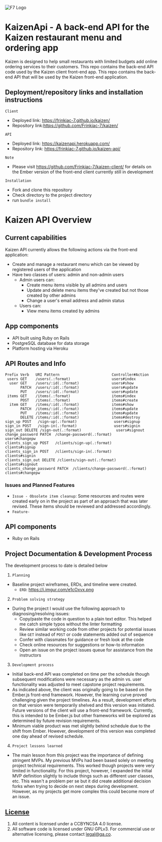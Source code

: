 ![F7 Logo](http://frinkiac-7.net/images/f7-pos.png "F7 logo")

# KaizenApi - A back-end API for the Kaizen restaurant menu and ordering app

Kaizen is designed to help small restaurants with limited budgets add online ordering services to their customers.  This repo contains the back-end API code used by the Kaizen client front-end app.
This repo contains the back-end API that will be used by the Kaizen front-end application.

## Deployment/repository links and installation instructions
`Client`
- Deployed link:  https://frinkiac-7.github.io/kaizen/
- Repository link:https://github.com/Frinkiac-7/kaizen/

`API`
- Deployed link:  https://kaizenapi.herokuapp.com/
- Repository link: https://frinkiac-7.github.io/kaizen-api/

`Note`
- Please visit https://github.com/Frinkiac-7/kaizen-client/ for details on the Ember version of the front-end client currently still in development

`Installation `
- Fork and clone this repository
- Check directory to the project directory
- run `bundle install`

# Kaizen API Overview

## Current capabilities
Kaizen API currently allows the following actions via the front-end application:
- Create and manage a restaurant menu which can be viewed by registered users of the application
- Have two classes of users: admin and non-admin users
  - Admin users can:
    - Create menu items visible by all admins and users
    - Update and delete menu items they've created but not those created by other admins
    - Change a user's email address and admin status
  - Users can:
    - View menu items created by admins

## App components

- API built using Ruby on Rails
- PostgreSQL database for data storage
- Platform hosting via Heroku

## API Routes and Info
```
Prefix Verb   URI Pattern                        Controller#Action
 users GET    /users(.:format)                   users#index
  user GET    /users/:id(.:format)               users#show
       PATCH  /users/:id(.:format)               users#update
       PUT    /users/:id(.:format)               users#update
 items GET    /items(.:format)                   items#index
       POST   /items(.:format)                   items#create
  item GET    /items/:id(.:format)               items#show
       PATCH  /items/:id(.:format)               items#update
       PUT    /items/:id(.:format)               items#update
       DELETE /items/:id(.:format)               items#destroy
sign_up POST   /sign-up(.:format)                 users#signup
sign_in POST   /sign-in(.:format)                 users#signin
sign_out DELETE /sign-out(.:format)                users#signout
change_password PATCH  /change-password(.:format)         users#changepw
clients_sign_up POST   /clients/sign-up(.:format)         clients#signup
clients_sign_in POST   /clients/sign-in(.:format)         clients#signin
clients_sign_out DELETE /clients/sign-out(.:format)        clients#signout
clients_change_password PATCH  /clients/change-password(.:format) clients#changepw
```
### Issues and Planned Features

- `Issue - Obsolete item cleanup`: Some resources and routes were created early on in the project as part of an approach that was later revised.  These items should be reviewed and addressed accordingly.
- `Feature- `

## API components

- Ruby on Rails

## Project Documentation & Development Process

The development process to date is detailed below

1) `Planning`
  - Baseline project wireframes, ERDs, and timeline were created.
    - `ERD`: https://i.imgur.com/e1cOxvx.png

2) `Problem solving strategy`
  - During the project I would use the following approach to diagnosing/resolving issues:
    - Copy/paste the code in question to a plain text editor.  This helped me catch simple typos without the linter formatting
    - Review similar working code from other projects for potential issues like `GET` instead of `POST` or code statements added out of sequence
    - Confer with classmates for guidance or fresh look at the code
    - Check online resources for suggestions or how-to information
    - Open an issue on the project issues queue for assistance from the instructors
3) `Development process`
  - Initial back-end API was completed on time per the schedule though subsequent modifications were necessary as the admin vs. user functionality was adjusted to meet capstone project requirements.
  - As indicated above, the client was originally going to be based on the Ember.js front-end framework.  However, the learning curve proved challenging given the project timelines.  As a result, development efforts on that version were temporarily shelved and this version was initiated.  Future versions of the client will use a front-end framework.  Currently, this is intended to be Ember.js but other frameworks will be explored as determined by future revision requirements.
  - Minimum viable product was met slightly behind schedule due to the shift from Ember.  However, development of this version was completed one day ahead of revised schedule.
4) `Project lessons learned`
  - The main lesson from this project was the importance of defining stringent MVPs.  My previous MVPs had been based solely on meeting project technical requirements.  This worked though projects were very limited in functionality.  For this project, however, I expanded the initial MVP definition slightly to include things such as different user classes, etc.  This wasn't a problem per se but it did create additional decision forks when trying to decide on next steps during development.  However, as my projects get more complex this could become more of an issue.

## [License](LICENSE)

1.  All content is licensed under a CC­BY­NC­SA 4.0 license.
1.  All software code is licensed under GNU GPLv3. For commercial use or
    alternative licensing, please contact legal@ga.co.

